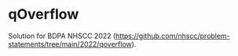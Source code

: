 # qOverflow
Solution for BDPA NHSCC 2022
(https://github.com/nhscc/problem-statements/tree/main/2022/qoverflow).
